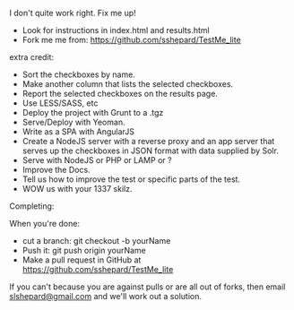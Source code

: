 I don't quite work right. Fix me up!

* Look for instructions in index.html and results.html
* Fork me me from: https://github.com/sshepard/TestMe_lite

extra credit:
* Sort the checkboxes by name.
* Make another column that lists the selected checkboxes.
* Report the selected checkboxes on the results page.
* Use LESS/SASS, etc
* Deploy the project with Grunt to a .tgz
* Serve/Deploy with Yeoman.
* Write as a SPA with AngularJS
* Create a NodeJS server with a reverse proxy and an app server that serves up the checkboxes in JSON format with data supplied by Solr.
* Serve with NodeJS or PHP or LAMP or ?
* Improve the Docs.
* Tell us how to improve the test or specific parts of the test.
* WOW us with your 1337 skilz.

Completing:

When you're done:
 - cut a branch: git checkout -b yourName
 - Push it: git push origin yourName
 - Make a pull request in GitHub at https://github.com/sshepard/TestMe_lite

If you can't because you are against pulls or are all out of forks, then email slshepard@gmail.com and we'll work out a solution.
